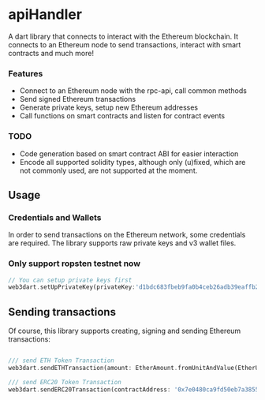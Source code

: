 # apiHandler
A dart library that connects to interact with the Ethereum blockchain. It connects
to an Ethereum node to send transactions, interact with smart contracts and much
more!

### Features
- Connect to an Ethereum node with the rpc-api, call common methods
- Send signed Ethereum transactions
- Generate private keys, setup new Ethereum addresses
- Call functions on smart contracts and listen for contract events
### TODO
- Code generation based on smart contract ABI for easier interaction
- Encode all supported solidity types, although only (u)fixed,
  which are not commonly used, are not supported at the moment.

## Usage

### Credentials and Wallets
In order to send transactions on the Ethereum network, some credentials
are required. The library supports raw private keys and v3 wallet files.

### Only support ropsten testnet now

```dart
// You can setup private keys first
web3dart.setUpPrivateKey(privateKey:'d1bdc683fbeb9fa0b4ceb26adb39eaffb21b16891ea28e4cf1bc3118fdd39295');

```

## Sending transactions
Of course, this library supports creating, signing and sending Ethereum
transactions:

```dart

/// send ETH Token Transaction
web3dart.sendETHTransaction(amount: EtherAmount.fromUnitAndValue(EtherUnit.finney, 1),toAddress:'0xA3B4dE5E90A18512BD82c1A640AC99b39ef2258A');

/// send ERC20 Token Transaction
web3dart.sendERC20Transaction(contractAddress: '0x7e0480ca9fd50eb7a3855cf53c347a1b4d6a2ff5',amount: BigInt.from(1000000000000000000),toAddress:'0xA3B4dE5E90A18512BD82c1A640AC99b39ef2258A');

```

